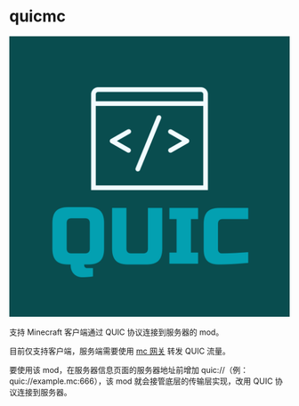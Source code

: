 # quicmc

![logo](assets/logo/logo.png)

支持 Minecraft 客户端通过 QUIC 协议连接到服务器的 mod。

目前仅支持客户端，服务端需要使用 [mc 网关](https://github.com/tursom/mc-gateway) 转发 QUIC 流量。

要使用该 mod，在服务器信息页面的服务器地址前增加 quic://（例：quic://example.mc:666），该 mod 就会接管底层的传输层实现，改用
QUIC 协议连接到服务器。
